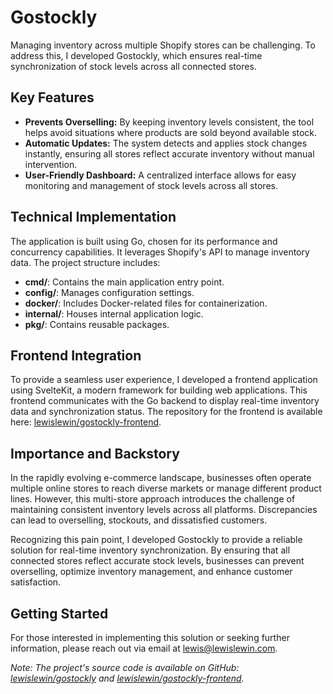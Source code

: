 # Gostockly

Managing inventory across multiple Shopify stores can be challenging. To address this, I developed Gostockly, which ensures real-time synchronization of stock levels across all connected stores.

## Key Features

- **Prevents Overselling:** By keeping inventory levels consistent, the tool helps avoid situations where products are sold beyond available stock.
- **Automatic Updates:** The system detects and applies stock changes instantly, ensuring all stores reflect accurate inventory without manual intervention.
- **User-Friendly Dashboard:** A centralized interface allows for easy monitoring and management of stock levels across all stores.

## Technical Implementation

The application is built using Go, chosen for its performance and concurrency capabilities. It leverages Shopify's API to manage inventory data. The project structure includes:

- **cmd/**: Contains the main application entry point.
- **config/**: Manages configuration settings.
- **docker/**: Includes Docker-related files for containerization.
- **internal/**: Houses internal application logic.
- **pkg/**: Contains reusable packages.

## Frontend Integration

To provide a seamless user experience, I developed a frontend application using SvelteKit, a modern framework for building web applications. This frontend communicates with the Go backend to display real-time inventory data and synchronization status. The repository for the frontend is available here: [lewislewin/gostockly-frontend](https://github.com/lewislewin/gostockly-frontend).

## Importance and Backstory

In the rapidly evolving e-commerce landscape, businesses often operate multiple online stores to reach diverse markets or manage different product lines. However, this multi-store approach introduces the challenge of maintaining consistent inventory levels across all platforms. Discrepancies can lead to overselling, stockouts, and dissatisfied customers.

Recognizing this pain point, I developed Gostockly to provide a reliable solution for real-time inventory synchronization. By ensuring that all connected stores reflect accurate stock levels, businesses can prevent overselling, optimize inventory management, and enhance customer satisfaction.

## Getting Started

For those interested in implementing this solution or seeking further information, please reach out via email at [lewis@lewislewin.com](mailto:lewis@lewislewin.com).

*Note: The project's source code is available on GitHub: [lewislewin/gostockly](https://github.com/lewislewin/gostockly) and  [lewislewin/gostockly-frontend](https://github.com/lewislewin/gostockly-frontend).*
